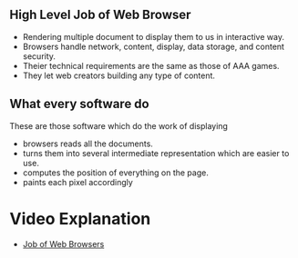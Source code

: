 ## High Level Job of Web Browser

- Rendering multiple document to display them to us in interactive way.
- Browsers handle network, content, display, data storage, and content security.
- Theier technical requirements are the same as those of AAA games.
- They let web creators building any type of content.

## What every software do

These are those software which do the work of displaying

- browsers reads all the documents.
- turns them into several intermediate representation which are easier to use.
- computes the position of everything on the page.
- paints each pixel accordingly

# Video Explanation

- [Job of Web Browsers](https://www.youtube.com/watch?v=uE3UPEK26U0)
